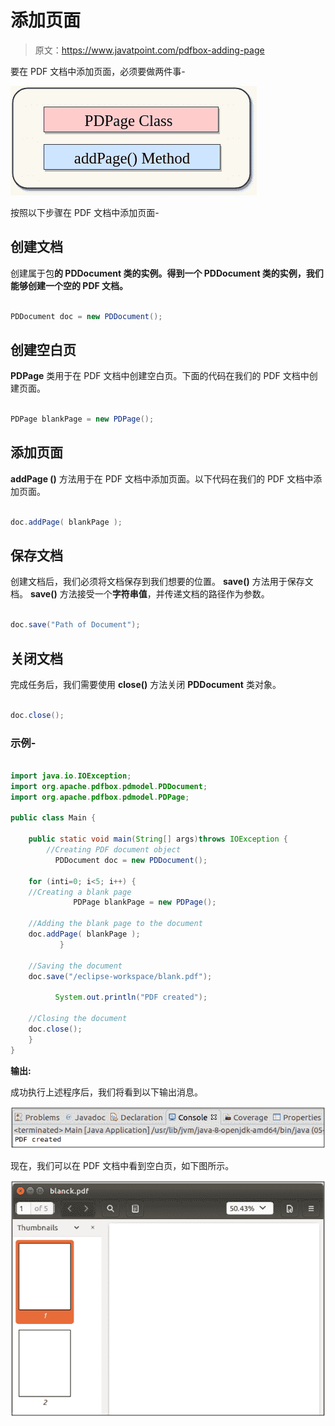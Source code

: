 # 添加页面

> 原文：<https://www.javatpoint.com/pdfbox-adding-page>

要在 PDF 文档中添加页面，必须要做两件事-

![PDFBox Adding Page](img/7805e30881a37214fa4f2ebf6c5819f4.png)

按照以下步骤在 PDF 文档中添加页面-

## 创建文档

创建属于包**的 **PDDocument 类**的实例。得到一个 PDDocument 类的实例，我们能够创建一个空的 PDF 文档。**

```java

PDDocument doc = new PDDocument(); 

```

## 创建空白页

**PDPage** 类用于在 PDF 文档中创建空白页。下面的代码在我们的 PDF 文档中创建页面。

```java

PDPage blankPage = new PDPage();

```

## 添加页面

**addPage ()** 方法用于在 PDF 文档中添加页面。以下代码在我们的 PDF 文档中添加页面。

```java

doc.addPage( blankPage );

```

## 保存文档

创建文档后，我们必须将文档保存到我们想要的位置。 **save()** 方法用于保存文档。 **save()** 方法接受一个**字符串值**，并传递文档的路径作为参数。

```java

doc.save("Path of Document");

```

## 关闭文档

完成任务后，我们需要使用 **close()** 方法关闭 **PDDocument** 类对象。

```java

doc.close();

```

### 示例-

```java

import java.io.IOException; 
import org.apache.pdfbox.pdmodel.PDDocument;
import org.apache.pdfbox.pdmodel.PDPage;

public class Main {

	public static void main(String[] args)throws IOException {
		//Creating PDF document object 
	      PDDocument doc = new PDDocument();    

	for (inti=0; i<5; i++) {
	//Creating a blank page 
	          PDPage blankPage = new PDPage();

	//Adding the blank page to the document
	doc.addPage( blankPage );
	       } 

	//Saving the document
	doc.save("/eclipse-workspace/blank.pdf");

	      System.out.println("PDF created");  

	//Closing the document  
	doc.close();
	}
}

```

**输出:**

成功执行上述程序后，我们将看到以下输出消息。

![PDFBox Adding Page](img/9880bc9749bffcdde5a897a1aec28322.png)

现在，我们可以在 PDF 文档中看到空白页，如下图所示。

![PDFBox Adding Page](img/9245dc4f953c4ea7e2b7993f8c4efda8.png)